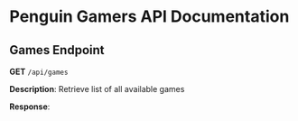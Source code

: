 # Penguin Gamers API Documentation

## Games Endpoint

**GET** `/api/games`

**Description**: Retrieve list of all available games

**Response**: